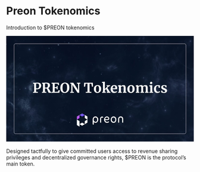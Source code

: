 # Preon Tokenomics

Introduction to $PREON tokenomics

![Tokenomics!](../assets/tokenomics.jpg "Tokenomics")

Designed tactfully to give committed users access to revenue sharing privileges and decentralized governance rights, $PREON is the protocol’s main token.
